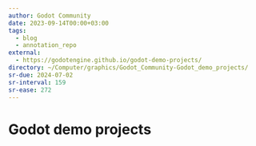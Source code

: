 ```yaml
---
author: Godot Community
date: 2023-09-14T00:00+03:00
tags:
  - blog
  - annotation_repo
external:
  - https://godotengine.github.io/godot-demo-projects/
directory: ~/Computer/graphics/Godot_Community-Godot_demo_projects/
sr-due: 2024-07-02
sr-interval: 159
sr-ease: 272
---
```


# Godot demo projects
